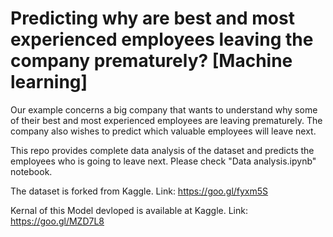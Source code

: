 # Predicting why are best and most experienced employees leaving the company prematurely? [Machine learning]

Our example concerns a big company that wants to understand why some of their best and most experienced employees are leaving prematurely. The company also wishes to predict which valuable employees will leave next.

This repo provides complete data analysis of the dataset and predicts the employees who is going to leave next. Please check "Data analysis.ipynb" notebook.

The dataset is forked from Kaggle. Link: https://goo.gl/fyxm5S

Kernal of this Model devloped is available at Kaggle. Link: https://goo.gl/MZD7L8
